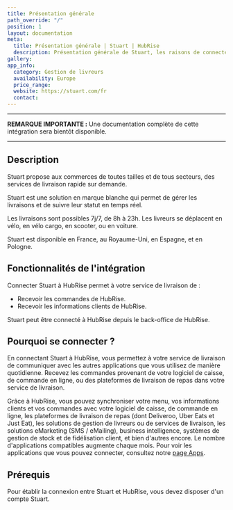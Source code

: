 ```yaml
---
title: Présentation générale
path_override: "/"
position: 1
layout: documentation
meta:
  title: Présentation générale | Stuart | HubRise
  description: Présentation générale de Stuart, les raisons de connecter votre service de livraison à HubRise et fonctionnalités de l'intégration avec HubRise.
gallery:
app_info:
  category: Gestion de livreurs
  availability: Europe
  price_range:
  website: https://stuart.com/fr
  contact:
---
```


---

**REMARQUE IMPORTANTE :** Une documentation complète de cette intégration sera bientôt disponible.

---

## Description

Stuart propose aux commerces de toutes tailles et de tous secteurs, des services de livraison rapide sur demande.

Stuart est une solution en marque blanche qui permet de gérer les livraisons et de suivre leur statut en temps réel.

Les livraisons sont possibles 7j/7, de 8h à 23h. Les livreurs se déplacent en vélo, en vélo cargo, en scooter, ou en voiture.

Stuart est disponible en France, au Royaume-Uni, en Espagne, et en Pologne.

## Fonctionnalités de l'intégration

Connecter Stuart à HubRise permet à votre service de livraison de :

- Recevoir les commandes de HubRise.
- Recevoir les informations clients de HubRise.

Stuart peut être connecté à HubRise depuis le back-office de HubRise.

## Pourquoi se connecter ?

En connectant Stuart à HubRise, vous permettez à votre service de livraison de communiquer avec les autres applications que vous utilisez de manière quotidienne. Recevez les commandes provenant de votre logiciel de caisse, de commande en ligne, ou des plateformes de livraison de repas dans votre service de livraison.

Grâce à HubRise, vous pouvez synchroniser votre menu, vos informations clients et vos commandes avec votre logiciel de caisse, de commande en ligne, les plateformes de livraison de repas (dont Deliveroo, Uber Eats et Just Eat), les solutions de gestion de livreurs ou de services de livraison, les solutions eMarketing (SMS / eMailing), business intelligence, systèmes de gestion de stock et de fidélisation client, et bien d'autres encore. Le nombre d'applications compatibles augmente chaque mois. Pour voir les applications que vous pouvez connecter, consultez notre [page Apps](/apps).

## Prérequis

Pour établir la connexion entre Stuart et HubRise, vous devez disposer d'un compte Stuart.

